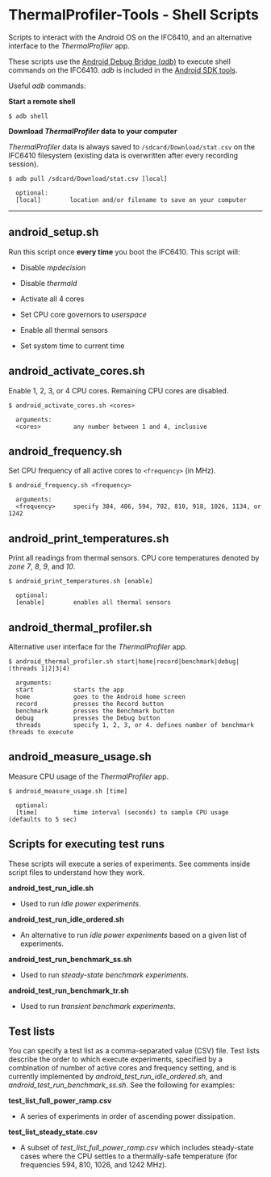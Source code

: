 # ThermalProfiler-Tools - Shell Scripts

Scripts to interact with the Android OS on the IFC6410, and an alternative interface to the *ThermalProfiler* app.

These scripts use the [Android Debug Bridge (*adb*)](http://developer.android.com/tools/help/adb.html) to execute shell 
commands on the IFC6410. *adb* is included in the [Android SDK tools](http://developer.android.com/sdk/index.html).

Useful *adb* commands:

**Start a remote shell**

```
$ adb shell
```

**Download *ThermalProfiler* data to your computer**

*ThermalProfiler* data is always saved to `/sdcard/Download/stat.csv` on the IFC6410 filesystem (existing data is 
overwritten after every recording session).

```
$ adb pull /sdcard/Download/stat.csv [local]

  optional:
  [local]        location and/or filename to save on your computer
```

----------------------------------------

## android_setup.sh
Run this script once **every time** you boot the IFC6410. This script will:

* Disable *mpdecision*

* Disable *thermald*

* Activate all 4 cores

* Set CPU core governors to *userspace*

* Enable all thermal sensors

* Set system time to current time


## android_activate_cores.sh
Enable 1, 2, 3, or 4 CPU cores. Remaining CPU cores are disabled.

```
$ android_activate_cores.sh <cores>

  arguments:
  <cores>         any number between 1 and 4, inclusive
```


## android_frequency.sh
Set CPU frequency of all active cores to `<frequency>` (in MHz).

```
$ android_frequency.sh <frequency>

  arguments:
  <frequency>     specify 384, 486, 594, 702, 810, 918, 1026, 1134, or 1242
```


## android_print_temperatures.sh
Print all readings from thermal sensors. CPU core temperatures denoted by *zone 7*, *8*, *9*, and *10*.

```
$ android_print_temperatures.sh [enable]
  
  optional:
  [enable]        enables all thermal sensors
```

## android_thermal_profiler.sh
Alternative user interface for the *ThermalProfiler* app.

```
$ android_thermal_profiler.sh start|home|record|benchmark|debug|(threads 1|2|3|4)
  
  arguments:
  start           starts the app
  home            goes to the Android home screen
  record          presses the Record button
  benchmark       presses the Benchmark button
  debug           presses the Debug button
  threads         specify 1, 2, 3, or 4. defines number of benchmark threads to execute
```

## android_measure_usage.sh
Measure CPU usage of the *ThermalProfiler* app.

```
$ android_measure_usage.sh [time]
  
  optional:
  [time]          time interval (seconds) to sample CPU usage (defaults to 5 sec)
```


## Scripts for executing test runs
These scripts will execute a series of experiments. See comments inside script files to understand how they work.

**android_test_run_idle.sh**

* Used to run *idle power experiments*.

**android_test_run_idle_ordered.sh**

* An alternative to run *idle power experiments* based on a given list of experiments.

**android_test_run_benchmark_ss.sh**

* Used to run *steady-state benchmark experiments*.

**android_test_run_benchmark_tr.sh**

* Used to run *transient benchmark experiments*.

## Test lists
You can specify a test list as a comma-separated value (CSV) file. Test lists describe the order to which execute 
experiments, specified by a combination of number of active cores and frequency setting, and is currently implemented 
by *android_test_run_idle_ordered.sh*, and *android_test_run_benchmark_ss.sh*. See the following for examples:

**test_list_full_power_ramp.csv**

* A series of experiments in order of ascending power dissipation.

**test_list_steady_state.csv**

* A subset of *test_list_full_power_ramp.csv* which includes steady-state cases where the CPU settles to a thermally-safe temperature (for frequencies 594, 810, 1026, and 1242 MHz).








